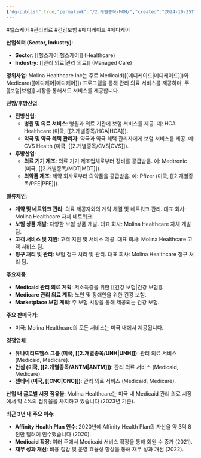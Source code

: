 ```yaml
---
{"dg-publish":true,"permalink":"/2.개별종목/MOH/","created":"2024-10-25T13:46:07.451+09:00","updated":"2025-07-29T21:37:04.931+09:00"}
---
```


#헬스케어 #관리의료 #건강보험 #메디케이드 #메디케어 

**산업섹터 (Sector, Industry)**:

- **Sector**: [[헬스케어\|헬스케어]] (Healthcare)
- **Industry**: [[관리 의료\|관리 의료]] (Managed Care)

**영위사업**: Molina Healthcare Inc는 주로 Medicaid([[메디케이드\|메디케이드]])와 Medicare([[메디케어\|메디케어]]) 프로그램을 통해 관리 의료 서비스를 제공하며, 주 [[보험\|보험]] 시장을 통해서도 서비스를 제공합니다.

**전방/후방산업**:

- **전방산업**:
    - **병원 및 의료 서비스**: 병원과 의료 기관에 보험 서비스를 제공. 예: HCA Healthcare (미국, [[2.개별종목/HCA\|HCA]]).
    - **약국 및 약국 혜택 관리자**: 약국과 약국 혜택 관리자에게 보험 서비스를 제공. 예: CVS Health (미국, [[2.개별종목/CVS\|CVS]]).
- **후방산업**:
    - **의료 기기 제조**: 의료 기기 제조업체로부터 장비를 공급받음. 예: Medtronic (미국, [[2.개별종목/MDT\|MDT]]).
    - **의약품 제조**: 제약 회사로부터 의약품을 공급받음. 예: Pfizer (미국, [[2.개별종목/PFE\|PFE]]).

**밸류체인**:

- **계약 및 네트워크 관리**: 의료 제공자와의 계약 체결 및 네트워크 관리. 대표 회사: Molina Healthcare 자체 네트워크.
- **보험 상품 개발**: 다양한 보험 상품 개발. 대표 회사: Molina Healthcare 자체 개발팀.
- **고객 서비스 및 지원**: 고객 지원 및 서비스 제공. 대표 회사: Molina Healthcare 고객 서비스 팀.
- **청구 처리 및 관리**: 보험 청구 처리 및 관리. 대표 회사: Molina Healthcare 청구 처리 팀.

**주요제품**:

- **Medicaid 관리 의료 계획**: 저소득층을 위한 [[건강 보험\|건강 보험]].
- **Medicare 관리 의료 계획**: 노인 및 장애인을 위한 건강 보험.
- **Marketplace 보험 계획**: 주 보험 시장을 통해 제공되는 건강 보험.

**주요 판매국가**:

- 미국: Molina Healthcare의 모든 서비스는 미국 내에서 제공됩니다.

**경쟁업체**:

- **유나이티드헬스 그룹 (미국, [[2.개별종목/UNH\|UNH]])**: 관리 의료 서비스 (Medicaid, Medicare).
- **안섬 (미국, [[2.개별종목/ANTM\|ANTM]])**: 관리 의료 서비스 (Medicaid, Medicare).
- **센테네 (미국, [[CNC\|CNC]])**: 관리 의료 서비스 (Medicaid, Medicare).

**산업 내 글로벌 시장 점유율**: Molina Healthcare는 미국 내 Medicaid 관리 의료 시장에서 약 4%의 점유율을 차지하고 있습니다 (2023년 기준).

**최근 3년 내 주요 이슈**:

- **Affinity Health Plan 인수**: 2020년에 Affinity Health Plan의 자산을 약 3억 8천만 달러에 인수했습니다 (2020).
- **Medicaid 확장**: 여러 주에서 Medicaid 서비스 확장을 통해 회원 수 증가 (2021).
- **재무 성과 개선**: 비용 절감 및 운영 효율성 향상을 통해 재무 성과 개선 (2022).